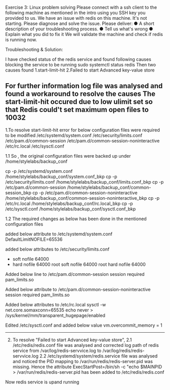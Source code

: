 Exercise 3: Linux problem solving
Please connect with a ssh client to the following machine as mentioned in the intro using you
SSH key you provided to us.
We have an issue with redis on this machine. It's not starting. Please diagnose and solve the
issue.
Please deliver:
● A short description of your troubleshooting process.
● Tell us what's wrong
● Explain what you did to fix it
We will validate the machine and check if redis is running now.




Troubleshooting & Solution:

I have checked status of the redis service and found following causes blocking the service to be running
	sudo systemctl status redis
Then two causes found 
	1.start-limit-hit
	2.Failed to start Advanced key-value store
	
For further information log file was analysed and found a workaround to resolve the causes
	The start-limit-hit occured due to low ulimit set so that Redis could't set maximum open files to 10032
---------------------------------------------------------------------------------------------------------------
	
1.To resolve start-limit-hit error  for  below configuration files were required to be modified 
	/etc/systemd/system.conf
	/etc/security/limits.conf
	/etc/pam.d/common-session
	/etc/pam.d/common-session-noninteractive
	/etc/rc.local
	/etc/sysctl.conf
	
1.1 So , the original configuration files were backed up under /home/stylelabs/backup_conf

cp -p /etc/systemd/system.conf /home/stylelabs/backup_conf/system.conf_bkp
cp -p /etc/security/limits.conf /home/stylelabs/backup_conf/limits.conf_bkp
cp -p /etc/pam.d/common-session /home/stylelabs/backup_conf/common-session_bkp
cp -p /etc/pam.d/common-session-noninteractive /home/stylelabs/backup_conf/common-session-noninteractive_bkp
cp -p /etc/rc.local /home/stylelabs/backup_conf/rc.local_bkp
cp -p /etc/sysctl.conf /home/stylelabs/backup_conf/sysctl.conf_bkp

1.2 The required changes as below has been done in the mentioned configuration files

added below attribute to /etc/systemd/system.conf
DefaultLimitNOFILE=65536

added below attributes to /etc/security/limits.conf
*    soft nofile 64000
*    hard nofile 64000
root soft nofile 64000
root hard nofile 64000

Added below line to /etc/pam.d/common-session
session required pam_limits.so

Added below attribute to /etc/pam.d/common-session-noninteractive
session required pam_limits.so

Added below attributes to /etc/rc.local
sysctl -w net.core.somaxconn=65535
echo never > /sys/kernel/mm/transparent_hugepage/enabled

Edited /etc/sysctl.conf and added below value
vm.overcommit_memory = 1




-------------------------------------------------------------------------------------------------------

2. To resolve "Failed to start Advanced key-value store",
	2.1 /etc/redis/redis.conf file was analysed and corrected log path of redis service from /var/log/redis-servvice.log to /var/log/redis/redis-servvice.log
	2.2 /etc/systemd/system/redis.service file was analysed and noticed the PID mapping to /var/run/redis/redis-server.pid was missing. 
		Hence the attribute ExecStartPost=/bin/sh -c "echo $MAINPID > /var/run/redis/redis-server.pid has been added to /etc/redis/redis.conf

Now redis service is upand running

